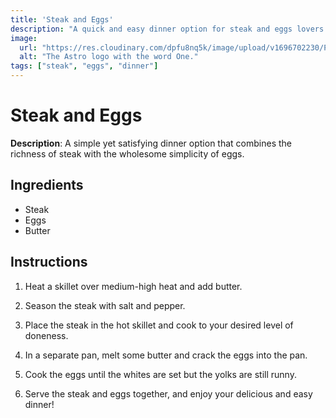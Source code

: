 ```yaml
---
title: 'Steak and Eggs'
description: "A quick and easy dinner option for steak and eggs lovers."
image:
  url: "https://res.cloudinary.com/dpfu8nq5k/image/upload/v1696702230/Project-11/p3_hs5bdc.png"
  alt: "The Astro logo with the word One."
tags: ["steak", "eggs", "dinner"]
---
```


# Steak and Eggs

**Description**: A simple yet satisfying dinner option that combines the richness of steak with the wholesome simplicity of eggs.

## Ingredients

- Steak
- Eggs
- Butter

## Instructions

1. Heat a skillet over medium-high heat and add butter.

2. Season the steak with salt and pepper.

3. Place the steak in the hot skillet and cook to your desired level of doneness.

4. In a separate pan, melt some butter and crack the eggs into the pan.

5. Cook the eggs until the whites are set but the yolks are still runny.

6. Serve the steak and eggs together, and enjoy your delicious and easy dinner!